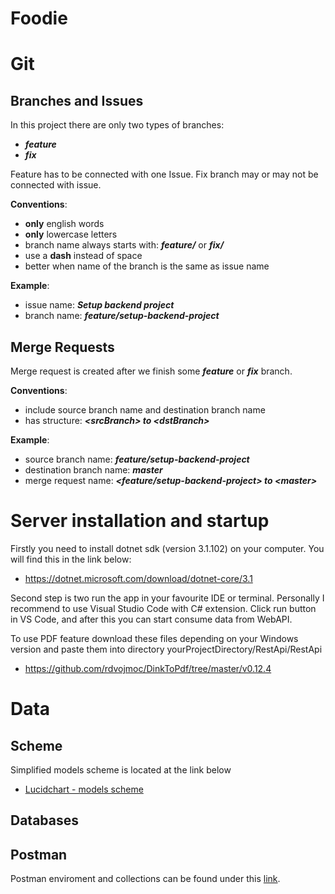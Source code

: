 # Foodie

# Git

## Branches and Issues

In this project there are only two types of branches:
- ___feature___
- ___fix___

Feature has to be connected with one Issue. Fix branch may or may not be connected with issue.

__Conventions__:
- __only__ english words
- __only__ lowercase letters
- branch name always starts with: ___feature/___ or ___fix/___
- use a __dash__ instead of space
- better when name of the branch is the same as issue name

__Example__:
- issue name: ___Setup backend project___
- branch name: ___feature/setup-backend-project___

## Merge Requests

Merge request is created after we finish some ___feature___ or ___fix___ branch.

__Conventions__:
- include source branch name and destination branch name
- has structure: ___<srcBranch<srcBranch>> to <dstBranch<dstBranch>>___

__Example__:
- source branch name: ___feature/setup-backend-project___
- destination branch name: ___master___
- merge request name: ___<feature/setup-backend-project> to <master<master>>___

# Server installation and startup

Firstly you need to install dotnet sdk (version 3.1.102) on your computer. You will find this in the link below:

-    https://dotnet.microsoft.com/download/dotnet-core/3.1

Second step is two run the app in your favourite IDE or terminal. Personally I recommend to use Visual Studio Code with C# extension. Click run button in VS Code, and after this you can start consume data from WebAPI.

To use PDF feature download these files depending on your Windows version and paste them into directory yourProjectDirectory/RestApi/RestApi
-    https://github.com/rdvojmoc/DinkToPdf/tree/master/v0.12.4

# Data

## Scheme

Simplified models scheme is located at the link below

- [Lucidchart - models scheme](https://www.lucidchart.com/documents/edit/04b16a51-ad16-40c7-b5e7-e475f84db815/0_0?beaconFlowId=39C9DE45C870A24E#?folder_id=home&browser=icon)

## Databases

## Postman

Postman enviroment and collections can be found under this [link](https://drive.google.com/drive/folders/1kqTOrs3lhXW_7B91K80VssgXp7mss6k1?fbclid=IwAR1qPSTWKH-C6JwwgW2zzO3FZodlS_mhAyTNlPHDq6q9er8A65_jgtDKthU).

